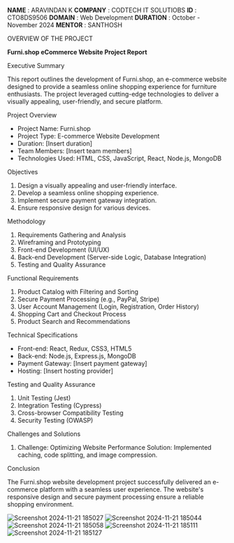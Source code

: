**NAME**     : ARAVINDAN K
**COMPANY**  : CODTECH IT SOLUTIOBS
**ID**       : CTO8DS9506
**DOMAIN**   : Web Development 
**DURATION** : October - November 2024
**MENTOR**   : SANTHOSH

OVERVIEW OF THE PROJECT 

**Furni.shop eCommerce Website Project Report**

Executive Summary

This report outlines the development of Furni.shop, an e-commerce website designed to provide a seamless online shopping experience for furniture enthusiasts. The project leveraged cutting-edge technologies to deliver a visually appealing, user-friendly, and secure platform.

Project Overview

- Project Name: Furni.shop
- Project Type: E-commerce Website Development
- Duration: [Insert duration]
- Team Members: [Insert team members]
- Technologies Used: HTML, CSS, JavaScript, React, Node.js, MongoDB

Objectives

1. Design a visually appealing and user-friendly interface.
2. Develop a seamless online shopping experience.
3. Implement secure payment gateway integration.
4. Ensure responsive design for various devices.

Methodology

1. Requirements Gathering and Analysis
2. Wireframing and Prototyping
3. Front-end Development (UI/UX)
4. Back-end Development (Server-side Logic, Database Integration)
5. Testing and Quality Assurance

Functional Requirements

1. Product Catalog with Filtering and Sorting
2. Secure Payment Processing (e.g., PayPal, Stripe)
3. User Account Management (Login, Registration, Order History)
4. Shopping Cart and Checkout Process
5. Product Search and Recommendations

Technical Specifications

- Front-end: React, Redux, CSS3, HTML5
- Back-end: Node.js, Express.js, MongoDB
- Payment Gateway: [Insert payment gateway]
- Hosting: [Insert hosting provider]

Testing and Quality Assurance

1. Unit Testing (Jest)
2. Integration Testing (Cypress)
3. Cross-browser Compatibility Testing
4. Security Testing (OWASP)

Challenges and Solutions

1. Challenge: Optimizing Website Performance
Solution: Implemented caching, code splitting, and image compression.

Conclusion

The Furni.shop website development project successfully delivered an e-commerce platform with a seamless user experience. The website's responsive design and secure payment processing ensure a reliable shopping environment.

![Screenshot 2024-11-21 185027](https://github.com/user-attachments/assets/66d01c92-b452-44a4-8acb-2bac3ed8a438)
![Screenshot 2024-11-21 185044](https://github.com/user-attachments/assets/d70df9f0-809a-4b3b-90f7-bea015950c25)
![Screenshot 2024-11-21 185058](https://github.com/user-attachments/assets/ef8e5da6-c92e-4e92-91de-8e69d80961f0)
![Screenshot 2024-11-21 185111](https://github.com/user-attachments/assets/996f5911-24ef-4140-8757-e786110a177f)
![Screenshot 2024-11-21 185127](https://github.com/user-attachments/assets/6a4a387e-6b35-4273-afc2-6394f3a446dc)
